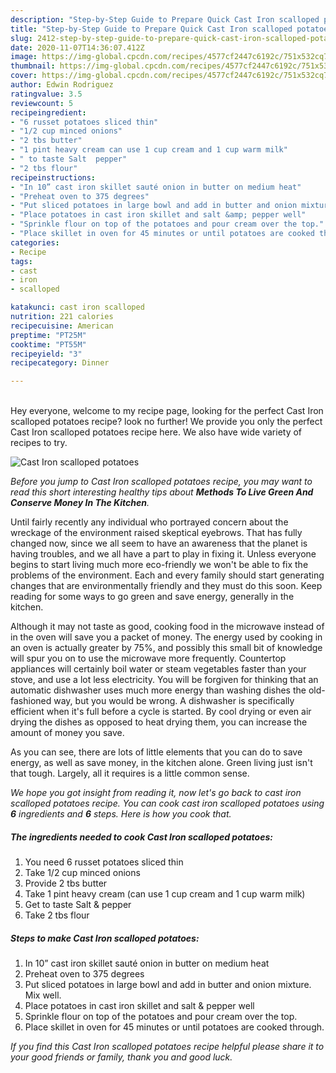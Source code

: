 ```yaml
---
description: "Step-by-Step Guide to Prepare Quick Cast Iron scalloped potatoes"
title: "Step-by-Step Guide to Prepare Quick Cast Iron scalloped potatoes"
slug: 2412-step-by-step-guide-to-prepare-quick-cast-iron-scalloped-potatoes
date: 2020-11-07T14:36:07.412Z
image: https://img-global.cpcdn.com/recipes/4577cf2447c6192c/751x532cq70/cast-iron-scalloped-potatoes-recipe-main-photo.jpg
thumbnail: https://img-global.cpcdn.com/recipes/4577cf2447c6192c/751x532cq70/cast-iron-scalloped-potatoes-recipe-main-photo.jpg
cover: https://img-global.cpcdn.com/recipes/4577cf2447c6192c/751x532cq70/cast-iron-scalloped-potatoes-recipe-main-photo.jpg
author: Edwin Rodriguez
ratingvalue: 3.5
reviewcount: 5
recipeingredient:
- "6 russet potatoes sliced thin"
- "1/2 cup minced onions"
- "2 tbs butter"
- "1 pint heavy cream can use 1 cup cream and 1 cup warm milk"
- " to taste Salt  pepper"
- "2 tbs flour"
recipeinstructions:
- "In 10” cast iron skillet sauté onion in butter on medium heat"
- "Preheat oven to 375 degrees"
- "Put sliced potatoes in large bowl and add in butter and onion mixture. Mix well."
- "Place potatoes in cast iron skillet and salt &amp; pepper well"
- "Sprinkle flour on top of the potatoes and pour cream over the top."
- "Place skillet in oven for 45 minutes or until potatoes are cooked through."
categories:
- Recipe
tags:
- cast
- iron
- scalloped

katakunci: cast iron scalloped 
nutrition: 221 calories
recipecuisine: American
preptime: "PT25M"
cooktime: "PT55M"
recipeyield: "3"
recipecategory: Dinner

---
```

<br>
Hey everyone, welcome to my recipe page, looking for the perfect Cast Iron scalloped potatoes recipe? look no further! We provide you only the perfect Cast Iron scalloped potatoes recipe here. We also have wide variety of recipes to try.
<br>


![Cast Iron scalloped potatoes](https://img-global.cpcdn.com/recipes/4577cf2447c6192c/751x532cq70/cast-iron-scalloped-potatoes-recipe-main-photo.jpg)

<i>Before you jump to Cast Iron scalloped potatoes recipe, you may want to read this short interesting healthy tips about 
<strong>Methods To Live Green And Conserve Money In The Kitchen</strong>.</i>
</br>

Until fairly recently any individual who portrayed concern about the wreckage of the environment raised skeptical eyebrows. That has fully changed now, since we all seem to have an awareness that the planet is having troubles, and we all have a part to play in fixing it. Unless everyone begins to start living much more eco-friendly we won't be able to fix the problems of the environment. Each and every family should start generating changes that are environmentally friendly and they must do this soon. Keep reading for some ways to go green and save energy, generally in the kitchen.

Although it may not taste as good, cooking food in the microwave instead of in the oven will save you a packet of money. The energy used by cooking in an oven is actually greater by 75%, and possibly this small bit of knowledge will spur you on to use the microwave more frequently. Countertop appliances will certainly boil water or steam vegetables faster than your stove, and use a lot less electricity. You will be forgiven for thinking that an automatic dishwasher uses much more energy than washing dishes the old-fashioned way, but you would be wrong. A dishwasher is specifically efficient when it's full before a cycle is started. By cool drying or even air drying the dishes as opposed to heat drying them, you can increase the amount of money you save.

As you can see, there are lots of little elements that you can do to save energy, as well as save money, in the kitchen alone. Green living just isn't that tough. Largely, all it requires is a little common sense.


<i>We hope you got insight from reading it, now let's go back to cast iron scalloped potatoes recipe. You can cook cast iron scalloped potatoes using <strong>6</strong> ingredients and <strong>6</strong> steps. Here is how you cook that.
</i>

##### The ingredients needed to cook Cast Iron scalloped potatoes:

1. You need 6 russet potatoes sliced thin
1. Take 1/2 cup minced onions
1. Provide 2 tbs butter
1. Take 1 pint heavy cream (can use 1 cup cream and 1 cup warm milk)
1. Get  to taste Salt &amp; pepper
1. Take 2 tbs flour


##### Steps to make Cast Iron scalloped potatoes:

1. In 10” cast iron skillet sauté onion in butter on medium heat
1. Preheat oven to 375 degrees
1. Put sliced potatoes in large bowl and add in butter and onion mixture. Mix well.
1. Place potatoes in cast iron skillet and salt &amp; pepper well
1. Sprinkle flour on top of the potatoes and pour cream over the top.
1. Place skillet in oven for 45 minutes or until potatoes are cooked through.


<i>If you find this Cast Iron scalloped potatoes recipe helpful please share it to your good friends or family, thank you and good luck.</i>
